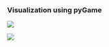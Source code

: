 ### Visualization using pyGame

[![](https://img.youtube.com/vi/nl7okW48JsU/0.jpg)](https://youtu.be/nl7okW48JsU "Visualizer")

[![](https://img.youtube.com/vi/KUrLIlSRMgQ/0.jpg)](https://youtu.be/KUrLIlSRMgQ "Visualizer")

